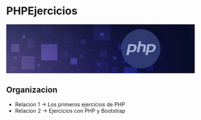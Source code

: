 # PHPEjercicios
<!--
<div align="center">
  <img width="20" />
   <img src="https://skillicons.dev/icons?i=php" height="60" alt="python logo"  />
  <img width="20" />
</div>
-->
<div aling="center">
  <img src="./assets/banner.jpg" alt="php imagen"/>
</div>

## Organizacion
 - Relacion 1 -> Los primeros ejercicios de PHP
 - Relacion 2 -> Ejercicios con PHP y Bootstrap
